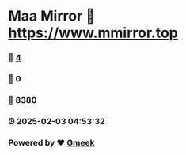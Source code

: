 # Maa Mirror :link: https://www.mmirror.top 
### :page_facing_up: [4](https://www.mmirror.top/tag.html) 
### :speech_balloon: 0 
### :hibiscus: 8380 
### :alarm_clock: 2025-02-03 04:53:32 
### Powered by :heart: [Gmeek](https://github.com/Meekdai/Gmeek)
